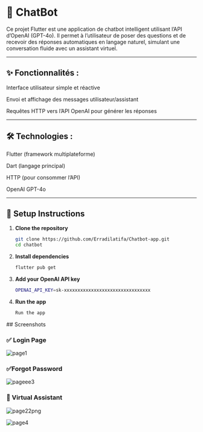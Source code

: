 # 🤖 ChatBot

Ce projet Flutter est une application de chatbot intelligent utilisant l’API d’OpenAI (GPT-4o).
Il permet à l’utilisateur de poser des questions et de recevoir des réponses automatiques en langage naturel, simulant une conversation fluide avec un assistant virtuel.

-----

## ✨ Fonctionnalités :
Interface utilisateur simple et réactive

Envoi et affichage des messages utilisateur/assistant

Requêtes HTTP vers l’API OpenAI pour générer les réponses

------------------

## 🛠 Technologies :
Flutter (framework multiplateforme)

Dart (langage principal)

HTTP (pour consommer l’API)

OpenAI GPT-4o

----
## 🔧 Setup Instructions

1. **Clone the repository**
   ```bash
   git clone https://github.com/Erradilatifa/Chatbot-app.git
   cd chatbot
   
2. **Install dependencies**
    ```bash
    flutter pub get

3. **Add your OpenAI API key**
    ```bash
    OPENAI_API_KEY=sk-xxxxxxxxxxxxxxxxxxxxxxxxxxxxxxxx

    
4. **Run the app**
    ```bash
    Run the app


## Screenshots

### ✅ Login Page

![page1](https://github.com/user-attachments/assets/c5871d3f-135c-4edf-ae5b-ec165a3c106c)

### ✅Forgot Password

![pageee3](https://github.com/user-attachments/assets/fbf9ec80-3629-4904-a436-26e01c6d6e59)

### 🤖 Virtual Assistant

![page22png](https://github.com/user-attachments/assets/995c5c8e-ba8e-4672-9144-c01fbc95b420)


![page4](https://github.com/user-attachments/assets/3a00f071-e8ee-415a-a2c2-34582b0eb2fd)




